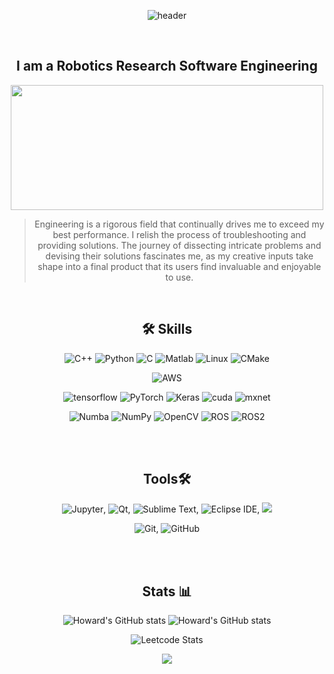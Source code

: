 <div align="center">

![header](https://capsule-render.vercel.app/api?type=waving&color=auto&height=100&section=header&text=Howard%20Cho%20🔭&fontSize=40&animation=twinkling)
  
<br>

## I am a Robotics Research Software Engineering

<img src="https://media.giphy.com/media/dWesBcTLavkZuG35MI/giphy.gif" width="500" height="200"/>

<br>

> Engineering is a rigorous field that continually drives me to exceed my best performance. 
> I relish the process of troubleshooting and providing solutions.
> The journey of dissecting intricate problems and devising their solutions fascinates me, 
> as my creative inputs take shape into a final product that its users find invaluable and enjoyable to use.

<br>

## 🛠️ Skills

![C++](https://img.shields.io/badge/C%2B%2B-00599C?style=flat-square&logo=c%2B%2B&logoColor=white)
![Python](https://img.shields.io/badge/Python-14354C?style=flat-square&logo=python&logoColor=white)
![C](https://img.shields.io/badge/C-%2300599C.svg?style=flat-square&logo=C&logoColor=white)
![Matlab](https://img.shields.io/badge/MATLAB-%2300299C.svg?style=flat&logoColor=white) ![Linux](https://img.shields.io/badge/Linux-FCC624?style=flat&logo=linux&logoColor=black)
 ![CMake](https://img.shields.io/badge/CMake-064F8C?style=flat&logo=cmake&logoColor=white)
 
  ![AWS](https://img.shields.io/badge/Amazon%20AWS-232F3E?style=flat&logo=Amazon%20AWS&logoColor=white)

<!-- ### Library🌠 -->
![tensorflow](https://img.shields.io/badge/TensorFlow-FF6F00?style=flat&logo=tensorflow&logoColor=white) ![PyTorch](https://img.shields.io/badge/PyTorch-EE4C2C?style=flat&logo=PyTorch&logoColor=white) ![Keras](https://img.shields.io/badge/Keras-D00000?style=flat&logo=Keras&logoColor=white) ![cuda](https://img.shields.io/badge/NVIDIA-CUDA-76B900?style=flat&logo=nvidia&logoColor=white) 
![mxnet](https://img.shields.io/badge/mxnet-%20-blue)
  
  ![Numba](https://img.shields.io/badge/Numba-00A3E0?style=flat&logo=Numba&logoColor=white) ![NumPy](https://img.shields.io/badge/NumPy-013243?style=flat-square&logo=NumPy&logoColor=white)
![OpenCV](https://img.shields.io/badge/OpenCV-27338e?style=flat&for-the-badge&logo=OpenCV&logoColor=white)
![ROS](https://img.shields.io/static/v1?style=flat&for-the-badge&message=ROS&color=22312E&logo=ROS&logoColor=FFFFFF&label=)
![ROS2](https://img.shields.io/static/v1?style=flat&for-the-badge&message=ROS2&color=22315E&logo=ROS&logoColor=FFFFFF&label=)

<!-- ![ROS](https://img.shields.io/badge/ros-%230A0FF9.svg?style=for-the-badge&logo=ros&logoColor=white) -->
<br><br>
## Tools🛠️
<!-- ### IDE -->
![Jupyter](https://img.shields.io/badge/Jupyter-F37626?style=flat-square&logo=Jupyter&logoColor=white), ![Qt](https://img.shields.io/badge/Qt-41CD52?style=flat&logo=qt&logoColor=white), ![Sublime Text](https://img.shields.io/badge/sublime_text-%23575757.svg?&style=flat&logo=sublime-text&logoColor=important), ![Eclipse IDE](https://img.shields.io/badge/Eclipse%20IDE-2C2255?style=flat-square&logo=Eclipse-IDE&logoColor=white), <img src="https://img.shields.io/badge/Visual%20Studio%20Code-007ACC?style=flat&logo=Visual%20Studio%20Code&logoColor=white">

<!-- , ![Visual Studio Code](https://img.shields.io/badge/Visual%20Studio%20Code-007ACC?style=flat-square&logo=Visual-Studio-Code&logoColor=white) -->

<!-- ### Version Control -->
![Git](https://img.shields.io/badge/Git-F05032?style=flat-square&logo=Git&logoColor=white), ![GitHub](https://img.shields.io/badge/GitHub-181717?style=flat-square&logo=GitHub&logoColor=white)

<!-- <br><br>
## LeetCode📈
![Leetcode Stats](https://leetcard.jacoblin.cool/choh08?theme=dark)
 -->
<br><br>
## Stats 📊 
![Howard's GitHub stats](https://github-readme-stats.vercel.app/api?username=bmaxdk&show_icons=true&theme=dark)
![Howard's GitHub stats](https://github-readme-streak-stats.herokuapp.com/?user=bmaxdk&show_icons=true&theme=dark)
<!-- ![Leetcode Stats](https://leetcard.jacoblin.cool/choh08?theme=dark?ext=heatmap) -->
![Leetcode Stats](https://leetcard.jacoblin.cool/choh08?ext=heatmap)

  
<!--   <img src="https://komarev.com/ghpvc/?username=bmaxdk&style=flat-square&color=blue" alt=""/> -->
  
<!-- ![Leetcode Stats](https://leetcard.jacoblin.cool/choh08?ext=heatmap) -->

<!-- ![Top Langs](https://github-readme-stats.vercel.app/api/top-langs/?username=bmaxdk&layout=compact&hide=csharp) -->

<!--
**bmaxdk/bmaxdk** is a ✨ _special_ ✨ repository because its `README.md` (this file) appears on your GitHub profile.

Here are some ideas to get you started:

- 🔭 I’m currently working on ...
- 🌱 I’m currently learning ...
- 👯 I’m looking to collaborate on ...
- 🤔 I’m looking for help with ...
- 💬 Ask me about ...
- 📫 How to reach me: ...
- 😄 Pronouns: ...
- ⚡ Fun fact: ...

### Traffic📈
[![Top Langs](https://github-readme-stats.vercel.app/api/top-langs/?username=bmaxdk&layout=compact)](https://github.com/anuraghazra/github-readme-stats)


![credit_card Github Profile Summary Card top](https://github-profile-summary-cards.vercel.app/api/cards/profile-details?username=bmaxdk&theme=vue)

![trophy Trophy Stats top](https://github-profile-trophy.vercel.app/?username=bmaxdk)

![stopwatch Streak Stats top](https://github-readme-streak-stats.herokuapp.com/?user=bmaxdk)

![Activity Graph](https://activity-graph.herokuapp.com/graph?username=bmaxdk&theme=minimal)

-->
<!--   <img src="https://capsule-render.vercel.app/api?type=waving&color=auto&height=100&section=footer"> -->

  <img src="https://capsule-render.vercel.app/api?type=waving&color=auto&height=100&section=footer">

</div>
